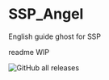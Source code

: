 # SSP_Angel
 English guide ghost for SSP

readme WIP

![GitHub all releases](https://img.shields.io/github/downloads/Zichqec/SSP_Angel/total)
